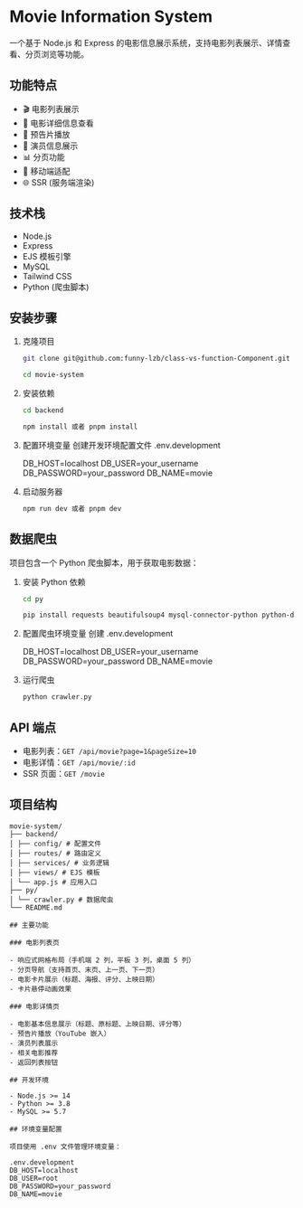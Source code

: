 # Movie Information System

一个基于 Node.js 和 Express 的电影信息展示系统，支持电影列表展示、详情查看、分页浏览等功能。

## 功能特点

- 🎬 电影列表展示
- 📝 电影详细信息查看
- 🎥 预告片播放
- 👥 演员信息展示
- 📊 分页功能
- 📱 移动端适配
- 🌐 SSR (服务端渲染)

## 技术栈

- Node.js
- Express
- EJS 模板引擎
- MySQL
- Tailwind CSS
- Python (爬虫脚本)

## 安装步骤

1. 克隆项目

   ```bash
   git clone git@github.com:funny-lzb/class-vs-function-Component.git

   cd movie-system
   ```

2. 安装依赖

   ```bash
   cd backend

   npm install 或者 pnpm install
   ```

3. 配置环境变量
   创建开发环境配置文件 .env.development

   DB_HOST=localhost
   DB_USER=your_username
   DB_PASSWORD=your_password
   DB_NAME=movie

4. 启动服务器
   ```bash
   npm run dev 或者 pnpm dev
   ```

## 数据爬虫

项目包含一个 Python 爬虫脚本，用于获取电影数据：

1. 安装 Python 依赖

   ```bash
   cd py

   pip install requests beautifulsoup4 mysql-connector-python python-dotenv
   ```

2. 配置爬虫环境变量
   创建 .env.development

   DB_HOST=localhost
   DB_USER=your_username
   DB_PASSWORD=your_password
   DB_NAME=movie

3. 运行爬虫
   ```bash
   python crawler.py
   ```

## API 端点

- 电影列表：`GET /api/movie?page=1&pageSize=10`
- 电影详情：`GET /api/movie/:id`
- SSR 页面：`GET /movie`

## 项目结构

```
movie-system/
├── backend/
│ ├── config/ # 配置文件
│ ├── routes/ # 路由定义
│ ├── services/ # 业务逻辑
│ ├── views/ # EJS 模板
│ └── app.js # 应用入口
├── py/
│ └── crawler.py # 数据爬虫
└── README.md

## 主要功能

### 电影列表页

- 响应式网格布局（手机端 2 列，平板 3 列，桌面 5 列）
- 分页导航（支持首页、末页、上一页、下一页）
- 电影卡片展示（标题、海报、评分、上映日期）
- 卡片悬停动画效果

### 电影详情页

- 电影基本信息展示（标题、原标题、上映日期、评分等）
- 预告片播放（YouTube 嵌入）
- 演员列表展示
- 相关电影推荐
- 返回列表按钮

## 开发环境

- Node.js >= 14
- Python >= 3.8
- MySQL >= 5.7

## 环境变量配置

项目使用 .env 文件管理环境变量：

.env.development
DB_HOST=localhost
DB_USER=root
DB_PASSWORD=your_password
DB_NAME=movie
```
